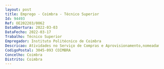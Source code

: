 ```yaml
--- 
layout: post
title: Emprego - Coimbra - Técnico Superior
Id: 94493
Ref: OE202203/0062
DataAbertura: 2022-03-03
DataFecho: 2022-03-17
Trabalho: Técnico Superior
Empregador: Instituto Politécnico de Coimbra
Descricao: Atividades no Serviço de Compras e Aprovisionamento,nomeadamente  Elaboração, acompanhamento e controlo dos processos de aquisição de bens eserviços, nos termos do Código dos Contratos Públicos  Publicação na plataforma e letrónica decompras Anogov e BaseGov, dos elementos referentes à formação e execução dos contratos Elaboração de procedimento de contratação pública desde o pedido interno de aquisição até aoenvio da requisição para o fornecedor  Colaborar na organizaçã o e atualização do inventário e ocadastro dos bens móveis e imóveis do IPC   Acompanhar a execução de contratos  Apreciaçãojurídica de assuntos relacionados com a atividade geral desenvolvida no SCA
CodigoPostal: 3045-093 COIMBRA
Concelho: Coimbra
Distrito: Coimbra
--- 
```

